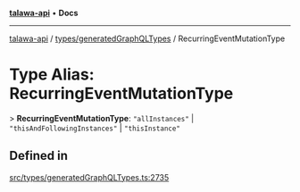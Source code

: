 [**talawa-api**](../../../README.md) • **Docs**

***

[talawa-api](../../../modules.md) / [types/generatedGraphQLTypes](../README.md) / RecurringEventMutationType

# Type Alias: RecurringEventMutationType

\> **RecurringEventMutationType**: `"allInstances"` \| `"thisAndFollowingInstances"` \| `"thisInstance"`

## Defined in

[src/types/generatedGraphQLTypes.ts:2735](https://github.com/PalisadoesFoundation/talawa-api/blob/a6e7ac91b581c9109559657faf0f934f3eb41fe7/src/types/generatedGraphQLTypes.ts#L2735)
